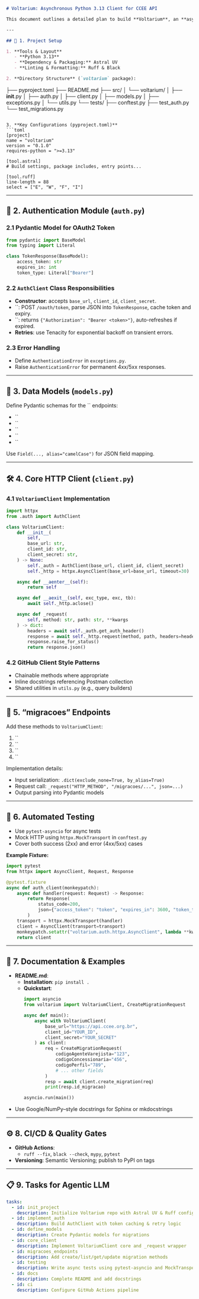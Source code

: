 ```markdown
# Voltarium: Asynchronous Python 3.13 Client for CCEE API

This document outlines a detailed plan to build **Voltarium**, an **asynchronous Python 3.13** client for the CCEE (Brazilian Electric Energy Commercialization Chamber) API. Inspired by the [GitHub Python client](https://github.com/pygithub/PyGithub), Voltarium uses Astral UV and Ruff to deliver a modern, robust design.

---

## 🎯 1. Project Setup

1. **Tools & Layout**  
   - **Python 3.13**  
   - **Dependency & Packaging:** Astral UV  
   - **Linting & Formatting:** Ruff & Black  

2. **Directory Structure** (`voltarium` package):
```

├── pyproject.toml ├── README.md ├── src/ │   └── voltarium/ │       ├── **init**.py │       ├── auth.py │       ├── client.py │       ├── models.py │       ├── exceptions.py │       └── utils.py └── tests/ ├── conftest.py ├── test\_auth.py └── test\_migrations.py

````

3. **Key Configurations (pyproject.toml)**
```toml
[project]
name = "voltarium"
version = "0.1.0"
requires-python = ">=3.13"

[tool.astral]
# Build settings, package includes, entry points...

[tool.ruff]
line-length = 88
select = ["E", "W", "F", "I"]
````

---

## 🔐 2. Authentication Module (`auth.py`)

### 2.1 Pydantic Model for OAuth2 Token

```python
from pydantic import BaseModel
from typing import Literal

class TokenResponse(BaseModel):
    access_token: str
    expires_in: int
    token_type: Literal["Bearer"]
```

### 2.2 `AuthClient` Class Responsibilities

- **Constructor**: accepts `base_url`, `client_id`, `client_secret`.
- ``: POST `/oauth/token`, parse JSON into `TokenResponse`, cache token and expiry.
- ``: returns `{"Authorization": "Bearer <token>"}`, auto-refreshes if expired.
- **Retries**: use Tenacity for exponential backoff on transient errors.

### 2.3 Error Handling

- Define `AuthenticationError` in `exceptions.py`.
- Raise `AuthenticationError` for permanent 4xx/5xx responses.

---

## 📐 3. Data Models (`models.py`)

Define Pydantic schemas for the `` endpoints:

- ``
- ``
- ``
- ``
- ``

Use `Field(..., alias="camelCase")` for JSON field mapping.

---

## 🛠️ 4. Core HTTP Client (`client.py`)

### 4.1 `VoltariumClient` Implementation

```python
import httpx
from .auth import AuthClient

class VoltariumClient:
    def __init__(
        self,
        base_url: str,
        client_id: str,
        client_secret: str,
    ) -> None:
        self._auth = AuthClient(base_url, client_id, client_secret)
        self._http = httpx.AsyncClient(base_url=base_url, timeout=30)

    async def __aenter__(self):
        return self

    async def __aexit__(self, exc_type, exc, tb):
        await self._http.aclose()

    async def _request(
        self, method: str, path: str, **kwargs
    ) -> dict:
        headers = await self._auth.get_auth_header()
        response = await self._http.request(method, path, headers=headers, **kwargs)
        response.raise_for_status()
        return response.json()
```

### 4.2 GitHub Client Style Patterns

- Chainable methods where appropriate
- Inline docstrings referencing Postman collection
- Shared utilities in `utils.py` (e.g., query builders)

---

## 🚚 5. “migracoes” Endpoints

Add these methods to `VoltariumClient`:

1. ``
2. ``
3. ``
4. ``

Implementation details:

- Input serialization: `.dict(exclude_none=True, by_alias=True)`
- Request call: `_request("HTTP_METHOD", "/migracoes/...", json=...)`
- Output parsing into Pydantic models

---

## 🧪 6. Automated Testing

- Use `pytest-asyncio` for async tests
- Mock HTTP using `httpx.MockTransport` in `conftest.py`
- Cover both success (2xx) and error (4xx/5xx) cases

**Example Fixture:**

```python
import pytest
from httpx import AsyncClient, Request, Response

@pytest.fixture
async def auth_client(monkeypatch):
    async def handler(request: Request) -> Response:
        return Response(
            status_code=200,
            json={"access_token": "token", "expires_in": 3600, "token_type": "Bearer"}
        )
    transport = httpx.MockTransport(handler)
    client = AsyncClient(transport=transport)
    monkeypatch.setattr("voltarium.auth.httpx.AsyncClient", lambda **kwargs: client)
    return client
```

---

## 📄 7. Documentation & Examples

- **README.md**:
  - **Installation**: `pip install .`
  - **Quickstart**:
    ```python
    import asyncio
    from voltarium import VoltariumClient, CreateMigrationRequest

    async def main():
        async with VoltariumClient(
            base_url="https://api.ccee.org.br",
            client_id="YOUR_ID",
            client_secret="YOUR_SECRET"
        ) as client:
            req = CreateMigrationRequest(
                codigoAgenteVarejista="123",
                codigoConcessionaria="456",
                codigoPerfil="789",
                # ... other fields
            )
            resp = await client.create_migration(req)
            print(resp.id_migracao)

    asyncio.run(main())
    ```
- Use Google/NumPy–style docstrings for Sphinx or mkdocstrings

---

## ⚙️ 8. CI/CD & Quality Gates

- **GitHub Actions**:
  - `ruff --fix`, `black --check`, `mypy`, `pytest`
- **Versioning**: Semantic Versioning; publish to PyPI on tags

---

## 📋 9. Tasks for Agentic LLM

```yaml
tasks:
  - id: init_project
    description: Initialize Voltarium repo with Astral UV & Ruff config
  - id: implement_auth
    description: Build AuthClient with token caching & retry logic
  - id: define_models
    description: Create Pydantic models for migrations
  - id: core_client
    description: Implement VoltariumClient core and _request wrapper
  - id: migracoes_endpoints
    description: Add create/list/get/update migration methods
  - id: testing
    description: Write async tests using pytest-asyncio and MockTransport
  - id: docs
    description: Complete README and add docstrings
  - id: ci
    description: Configure GitHub Actions pipeline
```

```
```

